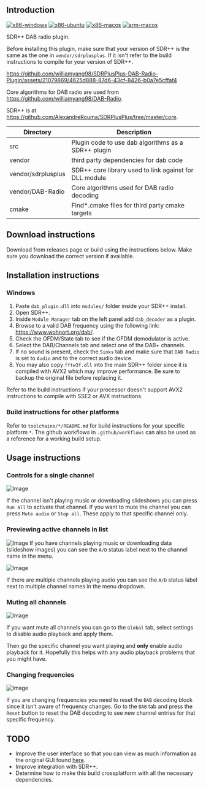 ## Introduction
[![x86-windows](https://github.com/williamyang98/SDRPlusPlus-DAB-Radio-Plugin/actions/workflows/x86-windows.yml/badge.svg?branch=sdr-1.0.4)](https://github.com/williamyang98/SDRPlusPlus-DAB-Radio-Plugin/actions/workflows/x86-windows.yml)
[![x86-ubuntu](https://github.com/williamyang98/SDRPlusPlus-DAB-Radio-Plugin/actions/workflows/x86-ubuntu.yml/badge.svg?branch=sdr-1.0.4)](https://github.com/williamyang98/SDRPlusPlus-DAB-Radio-Plugin/actions/workflows/x86-ubuntu.yml)
[![x86-macos](https://github.com/williamyang98/SDRPlusPlus-DAB-Radio-Plugin/actions/workflows/x86-macos.yml/badge.svg?branch=sdr-1.0.4)](https://github.com/williamyang98/SDRPlusPlus-DAB-Radio-Plugin/actions/workflows/x86-macos.yml)
[![arm-macos](https://github.com/williamyang98/SDRPlusPlus-DAB-Radio-Plugin/actions/workflows/arm-macos.yml/badge.svg?branch=sdr-1.0.4)](https://github.com/williamyang98/SDRPlusPlus-DAB-Radio-Plugin/actions/workflows/arm-macos.yml)

SDR++ DAB radio plugin. 

Before installing this plugin, make sure that your version of SDR++ is the same as the one in ```vendor/sdrplusplus```. If it isn't refer to the build instructions to compile for your version of SDR++.

https://github.com/williamyang98/SDRPlusPlus-DAB-Radio-Plugin/assets/21079869/4625d888-87d6-43cf-8426-b0a7e5cffaf4

Core algorithms for DAB radio are used from https://github.com/williamyang98/DAB-Radio.

SDR++ is at https://github.com/AlexandreRouma/SDRPlusPlus/tree/master/core.

| Directory | Description |
| --- | --- |
| src | Plugin code to use dab algorithms as a SDR++ plugin |
| vendor | third party dependencies for dab code |
| vendor/sdrplusplus | SDR++ core library used to link against for DLL module |
| vendor/DAB-Radio | Core algorithms used for DAB radio decoding |
| cmake | Find*.cmake files for third party cmake targets |

## Download instructions
Download from releases page or build using the instructions below. Make sure you download the correct version if available.

## Installation instructions
### Windows
1. Paste ```dab_plugin.dll``` into ```modules/``` folder inside your SDR++ install.
2. Open SDR++.
3. Inside ```Module Manager``` tab on the left panel add ```dab_decoder``` as a plugin.
4. Browse to a valid DAB frequency using the following link: https://www.wohnort.org/dab/.
5. Check the OFDM/State tab to see if the OFDM demodulator is active.
6. Select the DAB/Channels tab and select one of the DAB+ channels.
7. If no sound is present, check the ```Sinks``` tab and make sure that ```DAB Radio``` is set to ```Audio``` and to the correct audio device.
8. You may also copy ```fftw3f.dll``` into the main SDR++ folder since it is compiled with AVX2 which may improve performance. Be sure to backup the original file before replacing it.

Refer to the build instructions if your processor doesn't support AVX2 instructions to compile with SSE2 or AVX instructions.

### Build instructions for other platforms
Refer to ```toolchains/*/README.md``` for build instructions for your specific platform ```*```. The github workflows in ```.github/workflows``` can also be used as a reference for a working build setup.

## Usage instructions
### Controls for a single channel
![Image](./docs/ui_channel_controls.png)

If the channel isn't playing music or downloading slideshows you can press ```Run all``` to activate that channel.
If you want to mute the channel you can press ```Mute audio``` or ```Stop all```. 
These apply to that specific channel only.

### Previewing active channels in list
![Image](./docs/ui_channel_single_active.png)
If you have channels playing music or downloading data (slideshow images) you can see the ```A/D``` status label next to the channel name in the menu.

![Image](./docs/ui_channels_multiple_active.png)

If there are multiple channels playing audio you can see the ```A/D``` status label next to multiple channel names in the menu dropdown.

### Muting all channels

![Image](./docs/ui_mute_all_channels.png)

If you want mute all channels you can go to the ```Global``` tab, select settings to disable audio playback and apply them. 

Then go the specific channel you want playing and **only** enable audio playback for it. Hopefully this helps with any audio playback problems that you might have.

### Changing frequencies

![Image](./docs/ui_changing_frequencies.png)

If you are changing frequencies you need to reset the ```DAB``` decoding block since it isn't aware of frequency changes. Go to the ```DAB``` tab and press the ```Reset``` button to reset the DAB decoding to see new channel entries for that specific frequency.

## TODO
- Improve the user interface so that you can view as much information as the original GUI found [here](https://github.com/williamyang98/DAB-Radio).
- Improve integration with SDR++.
- Determine how to make this build crossplatform with all the necessary dependencies.
